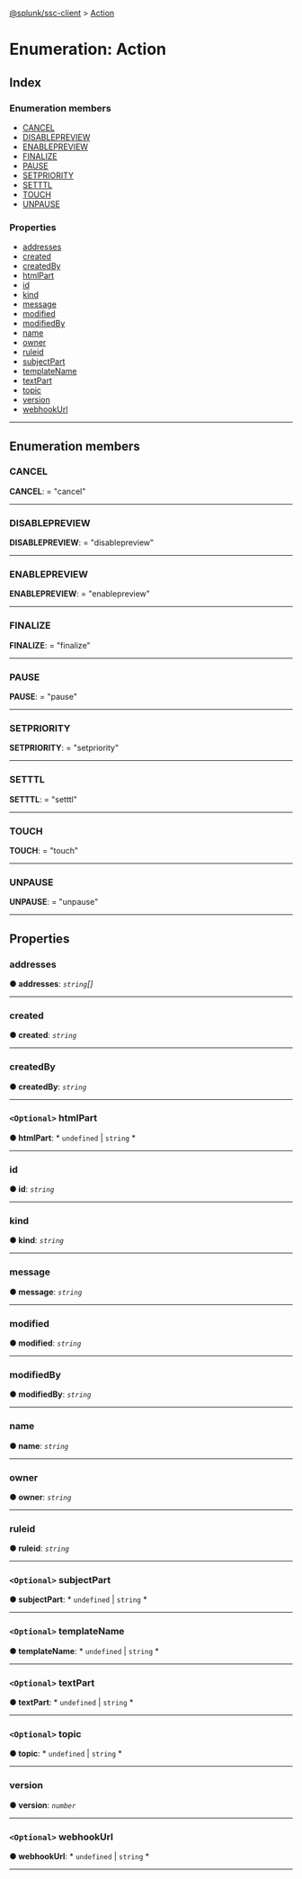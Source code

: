 [@splunk/ssc-client](../README.md) > [Action](../enums/action.md)

# Enumeration: Action

## Index

### Enumeration members

* [CANCEL](action.md#cancel)
* [DISABLEPREVIEW](action.md#disablepreview)
* [ENABLEPREVIEW](action.md#enablepreview)
* [FINALIZE](action.md#finalize)
* [PAUSE](action.md#pause)
* [SETPRIORITY](action.md#setpriority)
* [SETTTL](action.md#setttl)
* [TOUCH](action.md#touch)
* [UNPAUSE](action.md#unpause)

### Properties

* [addresses](action.md#addresses)
* [created](action.md#created)
* [createdBy](action.md#createdby)
* [htmlPart](action.md#htmlpart)
* [id](action.md#id)
* [kind](action.md#kind)
* [message](action.md#message)
* [modified](action.md#modified)
* [modifiedBy](action.md#modifiedby)
* [name](action.md#name)
* [owner](action.md#owner)
* [ruleid](action.md#ruleid)
* [subjectPart](action.md#subjectpart)
* [templateName](action.md#templatename)
* [textPart](action.md#textpart)
* [topic](action.md#topic)
* [version](action.md#version)
* [webhookUrl](action.md#webhookurl)

---

## Enumeration members

<a id="cancel"></a>

###  CANCEL

**CANCEL**:  = "cancel"

___
<a id="disablepreview"></a>

###  DISABLEPREVIEW

**DISABLEPREVIEW**:  = "disablepreview"

___
<a id="enablepreview"></a>

###  ENABLEPREVIEW

**ENABLEPREVIEW**:  = "enablepreview"

___
<a id="finalize"></a>

###  FINALIZE

**FINALIZE**:  = "finalize"

___
<a id="pause"></a>

###  PAUSE

**PAUSE**:  = "pause"

___
<a id="setpriority"></a>

###  SETPRIORITY

**SETPRIORITY**:  = "setpriority"

___
<a id="setttl"></a>

###  SETTTL

**SETTTL**:  = "setttl"

___
<a id="touch"></a>

###  TOUCH

**TOUCH**:  = "touch"

___
<a id="unpause"></a>

###  UNPAUSE

**UNPAUSE**:  = "unpause"

___

## Properties

<a id="addresses"></a>

###  addresses

**● addresses**: *`string`[]*

___
<a id="created"></a>

###  created

**● created**: *`string`*

___
<a id="createdby"></a>

###  createdBy

**● createdBy**: *`string`*

___
<a id="htmlpart"></a>

### `<Optional>` htmlPart

**● htmlPart**: * `undefined` &#124; `string`
*

___
<a id="id"></a>

###  id

**● id**: *`string`*

___
<a id="kind"></a>

###  kind

**● kind**: *`string`*

___
<a id="message"></a>

###  message

**● message**: *`string`*

___
<a id="modified"></a>

###  modified

**● modified**: *`string`*

___
<a id="modifiedby"></a>

###  modifiedBy

**● modifiedBy**: *`string`*

___
<a id="name"></a>

###  name

**● name**: *`string`*

___
<a id="owner"></a>

###  owner

**● owner**: *`string`*

___
<a id="ruleid"></a>

###  ruleid

**● ruleid**: *`string`*

___
<a id="subjectpart"></a>

### `<Optional>` subjectPart

**● subjectPart**: * `undefined` &#124; `string`
*

___
<a id="templatename"></a>

### `<Optional>` templateName

**● templateName**: * `undefined` &#124; `string`
*

___
<a id="textpart"></a>

### `<Optional>` textPart

**● textPart**: * `undefined` &#124; `string`
*

___
<a id="topic"></a>

### `<Optional>` topic

**● topic**: * `undefined` &#124; `string`
*

___
<a id="version"></a>

###  version

**● version**: *`number`*

___
<a id="webhookurl"></a>

### `<Optional>` webhookUrl

**● webhookUrl**: * `undefined` &#124; `string`
*

___

